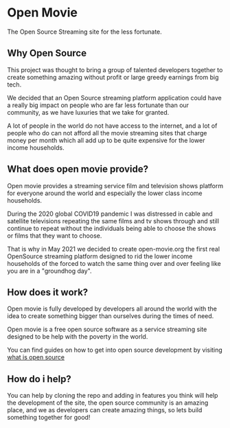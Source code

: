 # Open Movie 

The Open Source Streaming site for the less fortunate.

## Why Open Source

This project was thought to bring a group of talented developers 
together to create something amazing without profit or large greedy earnings
from big tech.

We decided that an Open Source streaming platform application could have a really
big impact on people who are far less fortunate than our community, 
as we have luxuries that we take for granted. 

A lot of people in the world do not have access to the internet, and a lot 
of people who do can not afford all the movie streaming sites that charge money per month 
which all add up to be quite expensive for the lower income households.


## What does open movie provide?
Open movie provides a streaming service film and television shows platform for
everyone around the world and especially the lower class income households.

During the 2020 global COVID19 pandemic I was distressed in cable and satellite 
televisions repeating the same films and tv shows through and still continue to repeat 
without the individuals being able to choose the shows or films that they want to choose.

That is why in May 2021 we decided to create open-movie.org the first real OpenSource
streaming platform designed to rid the lower income households of the forced to watch the
same thing over and over feeling like you are in a "groundhog day".

## How does it work?
Open movie is fully developed by developers all around the world with the 
idea to create something bigger than ourselves during the times of need.

Open movie is a free open source software as a service streaming site designed to be
help with the poverty in the world.

You can find guides on how to get into open source development by visiting
<a href="https://opensource.com/resources/what-open-source">what is open source</a>

## How do i help?
You can help by cloning the repo and adding in features you think will help
the development of the site, the open source community is an amazing place, and
we as developers can create amazing things, so lets build something together for good!
